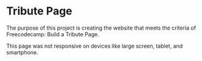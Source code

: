 #  Tribute Page

The purpose of this project is creating the website that meets the criteria of Freecodecamp: Build a Tribute Page.

This page was not responsive on devices like large screen, tablet, and smartphone.

